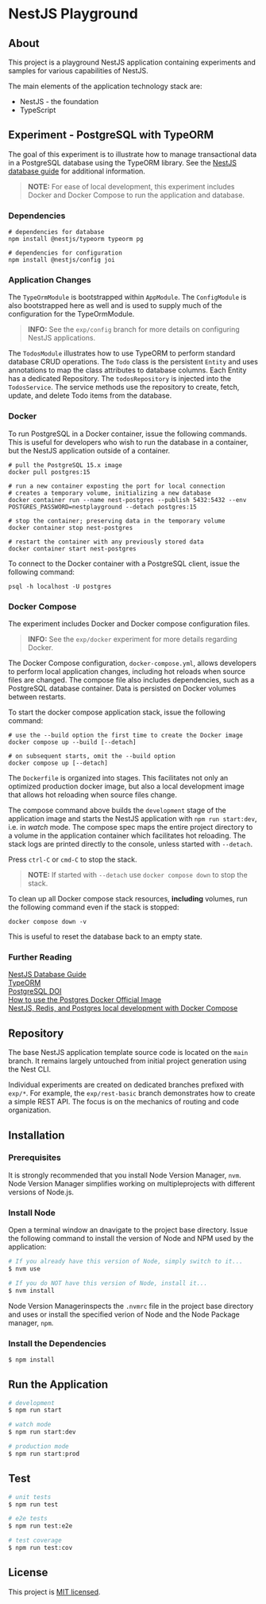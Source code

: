 # NestJS Playground

## About

This project is a playground NestJS application containing experiments and samples for various capabilities of NestJS.

The main elements of the application technology stack are:

- NestJS - the foundation
- TypeScript

## Experiment - PostgreSQL with TypeORM

The goal of this experiment is to illustrate how to manage transactional data in a PostgreSQL database using the TypeORM library. See the [NestJS database guide](https://docs.nestjs.com/techniques/database) for additional information.

> **NOTE:** For ease of local development, this experiment includes Docker and Docker Compose to run the application and database.

### Dependencies

```
# dependencies for database
npm install @nestjs/typeorm typeorm pg

# dependencies for configuration
npm install @nestjs/config joi
```

### Application Changes

The `TypeOrmModule` is bootstrapped within `AppModule`. The `ConfigModule` is also bootstrapped here as well and is used to supply much of the configuration for the TypeOrmModule.

> **INFO:** See the `exp/config` branch for more details on configuring NestJS applications.

The `TodosModule` illustrates how to use TypeORM to perform standard database CRUD operations. The `Todo` class is the persistent `Entity` and uses annotations to map the class attributes to database columns. Each Entity has a dedicated Repository. The `todosRepository` is injected into the `TodosService`. The service methods use the repository to create, fetch, update, and delete Todo items from the database.

### Docker

To run PostgreSQL in a Docker container, issue the following commands. This is useful for developers who wish to run the database in a container, but the NestJS application outside of a container.

```
# pull the PostgreSQL 15.x image
docker pull postgres:15

# run a new container exposting the port for local connection
# creates a temporary volume, initializing a new database
docker container run --name nest-postgres --publish 5432:5432 --env POSTGRES_PASSWORD=nestplayground --detach postgres:15

# stop the container; preserving data in the temporary volume
docker container stop nest-postgres

# restart the container with any previously stored data
docker container start nest-postgres
```

To connect to the Docker container with a PostgreSQL client, issue the following command:

```
psql -h localhost -U postgres
```

### Docker Compose

The experiment includes Docker and Docker compose configuration files.

> **INFO:** See the `exp/docker` experiment for more details regarding Docker.

The Docker Compose configuration, `docker-compose.yml`, allows developers to perform local application changes, including hot reloads when source files are changed. The compose file also includes dependencies, such as a PostgreSQL database container. Data is persisted on Docker volumes between restarts.

To start the docker compose application stack, issue the following command:

```
# use the --build option the first time to create the Docker image
docker compose up --build [--detach]

# on subsequent starts, omit the --build option
docker compose up [--detach]
```

The `Dockerfile` is organized into stages. This facilitates not only an optimized production docker image, but also a local development image that allows hot reloading when source files change.

The compose command above builds the `development` stage of the application image and starts the NestJS application with `npm run start:dev`, i.e. in _watch_ mode. The compose spec maps the entire project directory to a volume in the application container which facilitates hot reloading. The stack logs are printed directly to the console, unless started with `--detach`.

Press `ctrl-C` or `cmd-C` to stop the stack.

> **NOTE:** If started with `--detach` use `docker compose down` to stop the stack.

To clean up all Docker compose stack resources, **including** volumes, run the following command even if the stack is stopped:

```
docker compose down -v
```

This is useful to reset the database back to an empty state.

### Further Reading

[NestJS Database Guide](https://docs.nestjs.com/techniques/database)  
[TypeORM](https://typeorm.io/)  
[PostgreSQL DOI](https://hub.docker.com/_/postgres)  
[How to use the Postgres Docker Official Image](https://www.docker.com/blog/how-to-use-the-postgres-docker-official-image/)  
[NestJS, Redis, and Postgres local development with Docker Compose](https://www.tomray.dev/nestjs-docker-compose-postgres)

## Repository

The base NestJS application template source code is located on the `main` branch. It remains largely untouched from initial project generation using the Nest CLI.

Individual experiments are created on dedicated branches prefixed with `exp/*`. For example, the `exp/rest-basic` branch demonstrates how to create a simple REST API. The focus is on the mechanics of routing and code organization.

## Installation

### Prerequisites

It is strongly recommended that you install Node Version Manager, `nvm`. Node Version Manager simplifies working on multipleprojects with different versions of Node.js.

### Install Node

Open a terminal window an dnavigate to the project base directory. Issue the following command to install the version of Node and NPM used by the application:

```bash
# If you already have this version of Node, simply switch to it...
$ nvm use

# If you do NOT have this version of Node, install it...
$ nvm install
```

Node Version Managerinspects the `.nvmrc` file in the project base directory and uses or install the specified verion of Node and the Node Package manager, `npm`.

### Install the Dependencies

```bash
$ npm install
```

## Run the Application

```bash
# development
$ npm run start

# watch mode
$ npm run start:dev

# production mode
$ npm run start:prod
```

## Test

```bash
# unit tests
$ npm run test

# e2e tests
$ npm run test:e2e

# test coverage
$ npm run test:cov
```

## License

This project is [MIT licensed](LICENSE).

